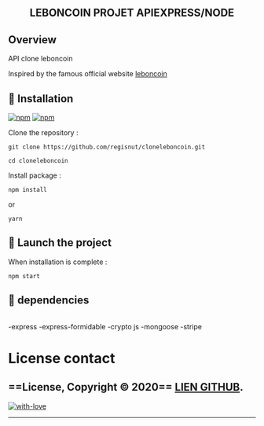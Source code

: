 <h2 align="center">LEBONCOIN PROJET API<strong>EXPRESS/NODE</strong></h2>


## Overview

API clone leboncoin

Inspired by the famous official website [leboncoin](https://www.leboncoin.fr)


## 🌱 Installation
[![npm](https://img.shields.io/npm/v/styled-media-query.svg)]()
[![npm](https://img.shields.io/npm/l/styled-media-query.svg)]()

Clone the repository :

```
git clone https://github.com/regisnut/cloneleboncoin.git 

cd cloneleboncoin
```

Install package :

```
npm install
```
or
```
yarn
```

## 🍃 Launch the project

When installation is complete :

```
npm start
```

## 🌼 dependencies

######

-express
-express-formidable
-crypto js
-mongoose
-stripe

######

# License contact

==License, Copyright © 2020== [LIEN GITHUB](https://github.com/regisnut).
---

[![with-love](https://img.shields.io/badge/made%20with-%F0%9F%92%8C-red.svg)](https://github.com/regisnut/)

---
